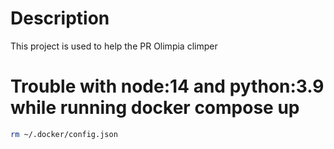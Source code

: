# Description
This project is used to help the PR Olimpia climper

# Trouble with node:14 and python:3.9 while running docker compose up

```bash
rm ~/.docker/config.json
```